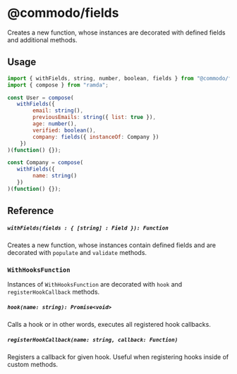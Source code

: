 # @commodo/fields
Creates a new function, whose instances are decorated with defined fields and additional methods.

## Usage
```js
import { withFields, string, number, boolean, fields } from "@commodo/fields";
import { compose } from "ramda";

const User = compose(
   withFields({
        email: string(),
        previousEmails: string({ list: true }),
        age: number(),
        verified: boolean(),
        company: fields({ instanceOf: Company })
    })
)(function() {});

const Company = compose(
   withFields({
        name: string()
   })
)(function() {});
```

## Reference

##### `withFields(fields : { [string] : Field }): Function`
Creates a new function, whose instances contain defined fields and are decorated with `populate` and `validate` methods.

### `WithHooksFunction`

Instances of `WithHooksFunction` are decorated with `hook` and `registerHookCallback` methods.

##### `hook(name: string): Promise<void>`
Calls a hook or in other words, executes all registered hook callbacks.

##### `registerHookCallback(name: string, callback: Function)`
Registers a callback for given hook. Useful when registering hooks inside of custom methods.
